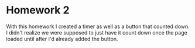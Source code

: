 # Homework 2
With this homework I created a timer as well as a button that counted down. I didn't realize we were supposed to just have it count down once the page loaded until after I'd already added the button.
